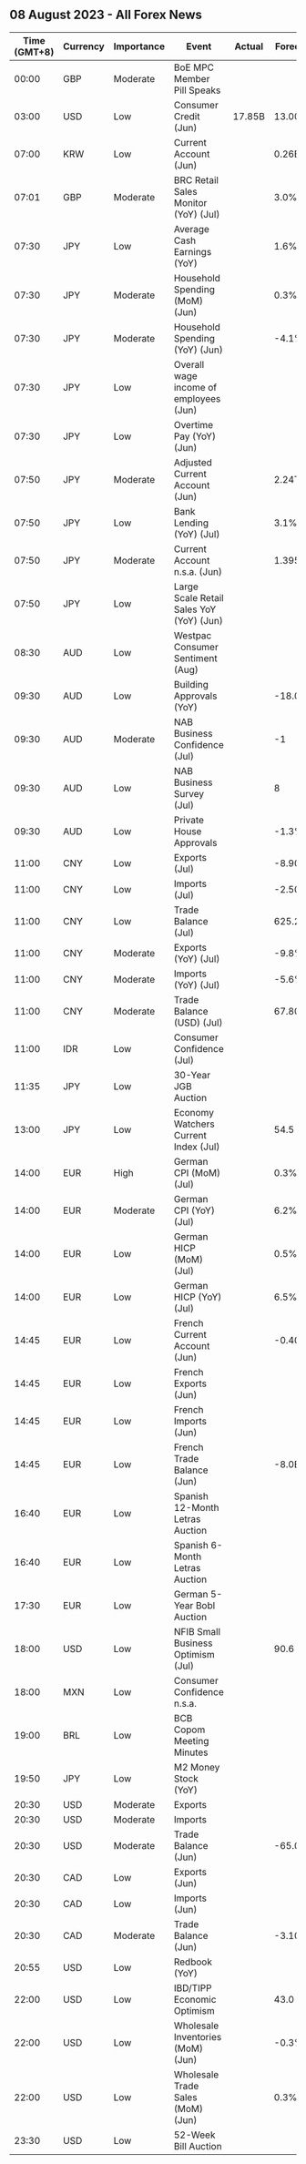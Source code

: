 ## 08 August 2023 - All Forex News

| Time (GMT+8) | Currency | Importance | Event | Actual | Forecast | Previous |
|------|----------|------------|-------|--------|----------|----------|
| 00:00 | GBP | Moderate | BoE MPC Member Pill Speaks |  |  |  |
| 03:00 | USD | Low | Consumer Credit (Jun) | 17.85B | 13.00B | 9.46B |
| 07:00 | KRW | Low | Current Account (Jun) |  | 0.26B | 1.93B |
| 07:01 | GBP | Moderate | BRC Retail Sales Monitor (YoY) (Jul) |  | 3.0% | 4.2% |
| 07:30 | JPY | Low | Average Cash Earnings (YoY) |  | 1.6% | 2.5% |
| 07:30 | JPY | Moderate | Household Spending (MoM) (Jun) |  | 0.3% | -1.1% |
| 07:30 | JPY | Moderate | Household Spending (YoY) (Jun) |  | -4.1% | -4.0% |
| 07:30 | JPY | Low | Overall wage income of employees (Jun) |  |  | 2.9% |
| 07:30 | JPY | Low | Overtime Pay (YoY) (Jun) |  |  | 0.50% |
| 07:50 | JPY | Moderate | Adjusted Current Account (Jun) |  | 2.24T | 1.70T |
| 07:50 | JPY | Low | Bank Lending (YoY) (Jul) |  | 3.1% | 3.2% |
| 07:50 | JPY | Moderate | Current Account n.s.a. (Jun) |  | 1.395T | 1.862T |
| 07:50 | JPY | Low | Large Scale Retail Sales YoY (YoY) (Jun) |  |  | 4.0% |
| 08:30 | AUD | Low | Westpac Consumer Sentiment (Aug) |  |  | 2.7% |
| 09:30 | AUD | Low | Building Approvals (YoY) |  | -18.00% | -9.80% |
| 09:30 | AUD | Moderate | NAB Business Confidence (Jul) |  | -1 | 0 |
| 09:30 | AUD | Low | NAB Business Survey (Jul) |  | 8 | 9 |
| 09:30 | AUD | Low | Private House Approvals |  | -1.3% | 0.8% |
| 11:00 | CNY | Low | Exports (Jul) |  | -8.90M | -8.30M |
| 11:00 | CNY | Low | Imports (Jul) |  | -2.50M | -2.60M |
| 11:00 | CNY | Low | Trade Balance (Jul) |  | 625.25M | 491.25M |
| 11:00 | CNY | Moderate | Exports (YoY) (Jul) |  | -9.8% | -12.4% |
| 11:00 | CNY | Moderate | Imports (YoY) (Jul) |  | -5.6% | -6.8% |
| 11:00 | CNY | Moderate | Trade Balance (USD) (Jul) |  | 67.80B | 70.62B |
| 11:00 | IDR | Low | Consumer Confidence (Jul) |  |  | 127.1 |
| 11:35 | JPY | Low | 30-Year JGB Auction |  |  | 1.222% |
| 13:00 | JPY | Low | Economy Watchers Current Index (Jul) |  | 54.5 | 53.6 |
| 14:00 | EUR | High | German CPI (MoM) (Jul) |  | 0.3% | 0.3% |
| 14:00 | EUR | Moderate | German CPI (YoY) (Jul) |  | 6.2% | 6.4% |
| 14:00 | EUR | Low | German HICP (MoM) (Jul) |  | 0.5% | 0.4% |
| 14:00 | EUR | Low | German HICP (YoY) (Jul) |  | 6.5% | 6.8% |
| 14:45 | EUR | Low | French Current Account (Jun) |  | -0.40B | -0.70B |
| 14:45 | EUR | Low | French Exports (Jun) |  |  | 52.3B |
| 14:45 | EUR | Low | French Imports (Jun) |  |  | 60.8B |
| 14:45 | EUR | Low | French Trade Balance (Jun) |  | -8.0B | -8.4B |
| 16:40 | EUR | Low | Spanish 12-Month Letras Auction |  |  | 3.775% |
| 16:40 | EUR | Low | Spanish 6-Month Letras Auction |  |  | 3.599% |
| 17:30 | EUR | Low | German 5-Year Bobl Auction |  |  | 2.710% |
| 18:00 | USD | Low | NFIB Small Business Optimism (Jul) |  | 90.6 | 91.0 |
| 18:00 | MXN | Low | Consumer Confidence n.s.a. |  |  | 45.9 |
| 19:00 | BRL | Low | BCB Copom Meeting Minutes |  |  |  |
| 19:50 | JPY | Low | M2 Money Stock (YoY) |  |  | 2.6% |
| 20:30 | USD | Moderate | Exports |  |  | 247.10B |
| 20:30 | USD | Moderate | Imports |  |  | 316.10B |
| 20:30 | USD | Moderate | Trade Balance (Jun) |  | -65.00B | -69.00B |
| 20:30 | CAD | Low | Exports (Jun) |  |  | 61.53B |
| 20:30 | CAD | Low | Imports (Jun) |  |  | 64.97B |
| 20:30 | CAD | Moderate | Trade Balance (Jun) |  | -3.10B | -3.44B |
| 20:55 | USD | Low | Redbook (YoY) |  |  | 0.1% |
| 22:00 | USD | Low | IBD/TIPP Economic Optimism |  | 43.0 | 41.3 |
| 22:00 | USD | Low | Wholesale Inventories (MoM) (Jun) |  | -0.3% | -0.3% |
| 22:00 | USD | Low | Wholesale Trade Sales (MoM) (Jun) |  | 0.3% | -0.2% |
| 23:30 | USD | Low | 52-Week Bill Auction |  |  | 5.130% |
